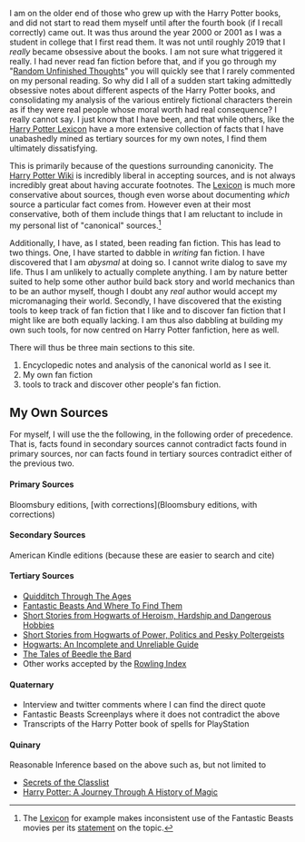I am on the older end of those who grew up with the Harry Potter books, and did not start to read them myself until after the fourth book (if I recall correctly) came out.  It was thus around the year 2000 or 2001 as I was a student in college that I first read them.  It was not until roughly 2019 that I *really* became obsessive about the books.  I am not sure what triggered it really.  I had never read fan fiction before that, and if you go through my "[Random Unfinished Thoughts][RUT]" you will quickly see that I rarely commented on my personal reading.  So why did I all of a sudden start taking admittedly obsessive notes about different aspects of the Harry Potter books, and consolidating my analysis of the various entirely fictional characters therein as if they were real people whose moral worth had real consequence?  I really cannot say.  I just know that I have been, and that while others, like the [Harry Potter Lexicon][HPL] have a more extensive collection of facts that I have unabashedly mined as tertiary sources for my own notes, I find them ultimately dissatisfying.

This is primarily because of the questions surrounding canonicity.  The [Harry Potter Wiki][HPW] is incredibly liberal in accepting sources, and is not always incredibly great about having accurate footnotes.  The [Lexicon][HPL2] is much more conservative about sources, though even worse about documenting *which* source a particular fact comes from.  However even at their most conservative, both of them include things that I am reluctant to include in my personal list of "canonical" sources.[^220106-1]  

Additionally, I have, as I stated, been reading fan fiction.  This has lead to two things.  One, I have started to dabble in *writing* fan fiction.  I have discovered that I am *abysmal* at doing so.  I cannot write dialog to save my life.  Thus I am unlikely to actually complete anything.  I am by nature better suited to help some other author build back story and world mechanics than to be an author myself, though I doubt any *real* author would accept my micromanaging their world.  Secondly, I have discovered that the existing tools to keep track of fan fiction that I like and to discover fan fiction that I might like are both equally lacking.  I am thus also dabbling at building my own such tools, for now centred on Harry Potter fanfiction, here as well.  

There will thus be three main sections to this site. 

1. Encyclopedic notes and analysis of the canonical world as I see it.
1. My own fan fiction
1. tools to track and discover other people's fan fiction. 

## My Own Sources

For myself, I will use the the following, in the following order of precedence.  That is, facts found in secondary sources cannot contradict facts found in primary sources, nor can facts found in tertiary sources contradict either of the previous two. 

#### Primary Sources 
Bloomsbury editions, [with corrections](Bloomsbury editions, with corrections)

#### Secondary Sources
American Kindle editions (because these are easier to search and cite)

#### Tertiary Sources
* [Quidditch Through The Ages](https://www.goodreads.com/book/show/111450.Quidditch_Through_the_Ages)
* [Fantastic Beasts And Where To Find Them](https://www.goodreads.com/book/show/41899.Fantastic_Beasts_and_Where_to_Find_Them)
* [Short Stories from Hogwarts of Heroism, Hardship and Dangerous Hobbies](https://www.goodreads.com/book/show/31538635-short-stories-from-hogwarts-of-heroism-hardship-and-dangerous-hobbies)
* [Short Stories from Hogwarts of Power, Politics and Pesky Poltergeists](https://www.goodreads.com/book/show/31538614-short-stories-from-hogwarts-of-power-politics-and-pesky-poltergeists)
* [Hogwarts: An Incomplete and Unreliable Guide](https://www.goodreads.com/book/show/31538647-hogwarts)
* [The Tales of Beedle the Bard](https://www.goodreads.com/book/show/3950967-the-tales-of-beedle-the-bard)
* Other works accepted by the [Rowling Index](https://www.rowlingindex.org/)

#### Quaternary
* Interview and twitter comments where I can find the direct quote
* Fantastic Beasts Screenplays where it does not contradict the above
* Transcripts of the Harry Potter book of spells for PlayStation

#### Quinary
Reasonable Inference based on the above such as, but not limited to
* [Secrets of the Classlist](https://www.goodreads.com/book/show/25464490-secrets-of-the-classlist)
* [Harry Potter: A Journey Through A History of Magic](https://www.goodreads.com/book/show/36068753-harry-potter)


[^220106-1]: The [Lexicon][HPL3] for example makes inconsistent use of the Fantastic Beasts movies per its [statement](https://www.hp-lexicon.org/canon/) on the topic. 

[HPW]: https://harrypotter.fandom.com/wiki/Main_Page

[HPL]: https://www.hp-lexicon.org/

[HPL2]: https://www.hp-lexicon.org/

[HPL3]: https://www.hp-lexicon.org/

[RUT]: https://www.schierer.org/~luke/log
